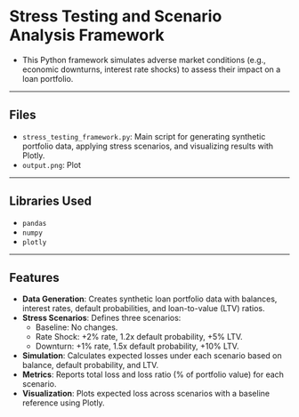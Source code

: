 # Stress Testing and Scenario Analysis Framework

- This Python framework simulates adverse market conditions (e.g., economic downturns, interest rate shocks) to assess their impact on a loan portfolio.

---

## Files
- `stress_testing_framework.py`: Main script for generating synthetic portfolio data, applying stress scenarios, and visualizing results with Plotly.
- `output.png`: Plot

---

## Libraries Used
- `pandas`
- `numpy`
- `plotly`

---

## Features
- **Data Generation**: Creates synthetic loan portfolio data with balances, interest rates, default probabilities, and loan-to-value (LTV) ratios.
- **Stress Scenarios**: Defines three scenarios:
  - Baseline: No changes.
  - Rate Shock: +2% rate, 1.2x default probability, +5% LTV.
  - Downturn: +1% rate, 1.5x default probability, +10% LTV.
- **Simulation**: Calculates expected losses under each scenario based on balance, default probability, and LTV.
- **Metrics**: Reports total loss and loss ratio (% of portfolio value) for each scenario.
- **Visualization**: Plots expected loss across scenarios with a baseline reference using Plotly.
